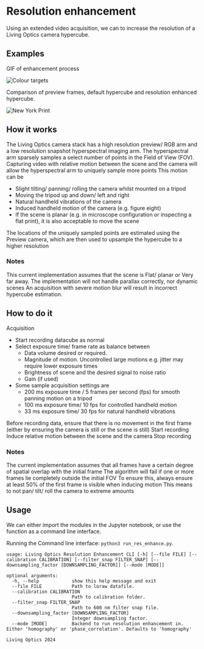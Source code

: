 # Resolution enhancement

Using an extended video acquisition, we can to increase the resolution of a Living Optics camera hypercube.

## Examples

GIF of enhancement process

![Colour targets](./media/res_enhance.gif)

Comparison of preview frames, default hypercube and resolution enhanced hypercube.

![New York Print](./media/super.png)

## How it works

The Living Optics camera stack has a high resolution preview/ RGB arm and a low resolution snapshot hyperspectral imaging arm.
The hyperspectral arm sparsely samples a select number of points in the Field of View (FOV).
Capturing video with relative motion between the scene and the camera will allow the hyperspectral arm to uniquely sample more points
This motion can be

- Slight tilting/ panning/ rolling the camera whilst mounted on a tripod
- Moving the tripod up and down/ left and right
- Natural handheld vibrations of the camera
- Induced handheld motion of the camera (e.g. figure eight)
- If the scene is planar (e.g. in microscope configuration or inspecting a flat print), it is also acceptable to move the scene

The locations of the uniquely sampled points are estimated using the Preview camera, which are then used to upsample the hypercube to a higher resolution

### Notes

This current implementation assumes that the scene is Flat/ planar or Very far away. The implementation will not handle parallax correctly, nor dynamic scenes
An acquisition with severe motion blur will result in incorrect hypercube estimation.

## How to do it

Acquisition

- Start recording datacube as normal
- Select exposure time/ frame rate as balance between
    - Data volume desired or required.
    - Magnitude of motion. Uncontrolled large motions e.g. jitter may require lower exposure times
    - Brightness of scene and the desired signal to noise ratio
    - Gain (if used)
- Some sample acquisition settings are
    - 200 ms exposure time / 5 frames per second (fps) for smooth panning motion on a tripod
    - 100 ms exposure time/ 10 fps for controlled handheld motion
    - 33 ms exposure time/ 30 fps for natural handheld vibrations


Before recording data, ensure that there is no movement in the first frame (either by ensuring the camera is still or the scene is still)
Start recording
Induce relative motion between the scene and the camera
Stop recording


### Notes

The current implementation assumes that all frames have a certain degree of spatial overlap with the initial frame
The algorithm will fail if one or more frames lie completely outside the initial FOV
To ensure this, always ensure at least 50% of the first frame is visible when inducing motion
This means to not pan/ tilt/ roll the camera to extreme amounts


## Usage

We can either import the modules in the Jupyter notebook, or use the function as a command line interface.

Running the Command line interface: `python3 run_res_enhance.py`.

```text
usage: Living Optics Resolution Enhancement CLI [-h] [--file FILE] [--calibration CALIBRATION] [--filter_snap FILTER_SNAP] [--downsampling_factor [DOWNSAMPLING_FACTOR]] [--mode [MODE]]

optional arguments:
  -h, --help            show this help message and exit
  --file FILE           Path to loraw datafile.
  --calibration CALIBRATION
                        Path to calibration folder.
  --filter_snap FILTER_SNAP
                        Path to 600 nm filter snap file.
  --downsampling_factor [DOWNSAMPLING_FACTOR]
                        Integer downsampling factor.
  --mode [MODE]         Backend to run resolution enhancement in. Either 'homography' or 'phase_correlation'. Defaults to 'homography'

Living Optics 2024

```
